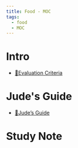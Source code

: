 ```yaml
---
title: Food - MOC
tags:
  - food
  - MOC
---
```

# Intro

* [💯Evaluation Criteria](food/intro/evaluation_criteria.md)
# Jude's Guide

* [🥐Jude’s Guide](https://www.notion.so/pinkr1ver/17d0f10938f8407cb50910d24b668655?v=870bd05876044fdb91308ffa13c7ff01)
# Study Note
